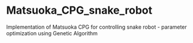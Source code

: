 # Matsuoka_CPG_snake_robot
Implementation of Matsuoka CPG for controlling snake robot - parameter optimization using Genetic Algorithm 
